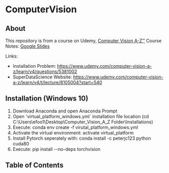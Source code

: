 # ComputerVision

## About
This repository is from a course on Udemy, [Computer Vision A-Z™](https://www.udemy.com/computer-vision-a-z/learn/v4/overview)
Course Notes: [Google Slides](https://docs.google.com/presentation/d/1_1bf_OJFHyY0BfvelC2EGPfx3UH-XFukb8IxXSZxa98/edit#slide=id.g443fb36d21_0_96)

Links: 
- Installation Problem: https://www.udemy.com/computer-vision-a-z/learn/v4/questions/5381002
- SuperDataScience Website: https://www.udemy.com/computer-vision-a-z/learn/v4/t/lecture/8105004?start=540

## Installation (Windows 10)
1. Download Anaconda and open Anaconda Prompt
2. Open 'virtual_platform_windows.yml` installation file location (cd C:\Users\efoo1\Desktop\Computer_Vision_A_Z Folder\Installations)
3. Execute: conda env create -f virutal_platform_windows.yml
4. Activate the virtual environment: activate virtual_platform
5. Install Pytorch seperately with: conda install -c peterjc123 python cuda80
6. Execute: pip install --no-deps torchvision

## Table of Contents
